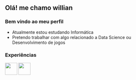 ## Olá! me chamo willian
### Bem vindo ao meu perfil 

- Atualmente estou estudando Informática 
- Pretendo trabalhar com algo relacionado a Data Science ou Desenvolvimento de jogos

### Experiências 
<img src="https://cdn.jsdelivr.net/gh/devicons/devicon/icons/python/python-original.svg" width="40" height="40"/> <img src="https://cdn.jsdelivr.net/gh/devicons/devicon/icons/lua/lua-original-wordmark.svg" width="40" height="40"/>
